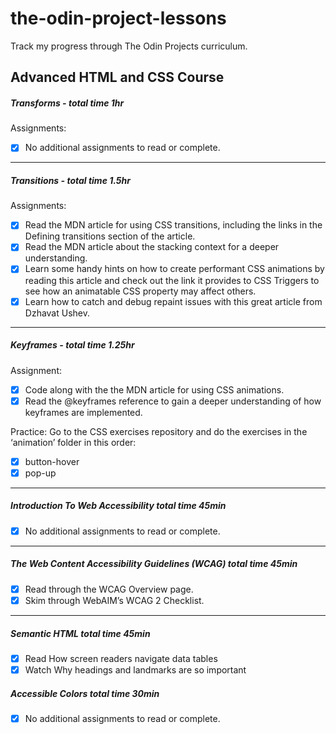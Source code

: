 # the-odin-project-lessons
Track my progress through The Odin Projects curriculum.


## Advanced HTML and CSS Course

##### Transforms - total time 1hr

Assignments:
  - [x] No additional assignments to read or complete.
---
##### Transitions - total time 1.5hr

Assignments:
  - [x] Read the MDN article for using CSS transitions, including the links in the Defining transitions section of the article.
  - [x] Read the MDN article about the stacking context for a deeper understanding.
  - [x] Learn some handy hints on how to create performant CSS animations by reading this article and check out the link it provides to CSS Triggers to see how           an animatable CSS property may affect others.
  - [x] Learn how to catch and debug repaint issues with this great article from Dzhavat Ushev.
---
##### Keyframes - total time 1.25hr

Assignment:
  - [x] Code along with the the MDN article for using CSS animations.
  - [x] Read the @keyframes reference to gain a deeper understanding of how keyframes are implemented.
  
Practice: Go to the CSS exercises repository and do the exercises in the ‘animation’ folder in this order:
  - [x] button-hover
  - [x] pop-up
  ---
  
  ##### Introduction To Web Accessibility total time 45min
  - [x] No additional assignments to read or complete.

  ---
  ##### The Web Content Accessibility Guidelines (WCAG) total time 45min
  - [x] Read through the WCAG Overview page.
  - [x] Skim through WebAIM’s WCAG 2 Checklist.

  ---
  ##### Semantic HTML total time 45min
  - [x] Read How screen readers navigate data tables
  - [x] Watch Why headings and landmarks are so important 

  ##### Accessible Colors total time 30min
  - [x] No additional assignments to read or complete.

